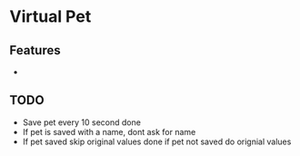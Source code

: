 # Virtual Pet

## Features
- 


## TODO
- Save pet every 10 second done 
- If pet is saved with a name, dont ask for name
- If pet saved skip original values done
if pet not saved do orignial values